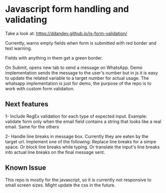 # Javascript form handling and validating

Take a look at: https://ddandev.github.io/js-form-validation/

Currently, warns empty fields when form is submitted with red border and text warning.

Fields with anything in them get a green border.

On Submit, opens new tab to send a message on WhatsApp. Demo implementation sends the message to the user's number but in js it is easy to update the related variable to a target number for actual usage. The whatsapp implementation is just for demo, the purpose of the repo is to work with custom form validation.

## Next features

1- Include RegEx validation for each type of expected input. Example: validate form only when the email field contains a string that looks like a real email. Same for the others

2- Handle line breaks in message box. Currently they are eaten by the target url. Implement one of the following: Replace line breaks for a simpe space. Or block line breaks while typing. Or translate the input's line breaks into actual line breaks on the final message sent.


## Known Issue

This repo is mostly for the javascript, so it is currently not responsive to small screen sizes. Might update the css in the future.
